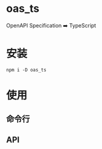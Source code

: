 # oas_ts

OpenAPI Specification ➡️ TypeScript


# 安装

```shell
npm i -D oas_ts
```

# 使用

## 命令行

## API
